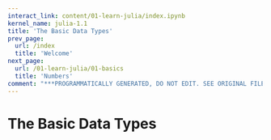 ```yaml
---
interact_link: content/01-learn-julia/index.ipynb
kernel_name: julia-1.1
title: 'The Basic Data Types'
prev_page:
  url: /index
  title: 'Welcome'
next_page:
  url: /01-learn-julia/01-basics
  title: 'Numbers'
comment: "***PROGRAMMATICALLY GENERATED, DO NOT EDIT. SEE ORIGINAL FILES IN /content***"
---
```


# The Basic Data Types
